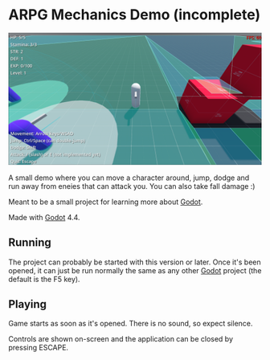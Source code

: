 # ARPG Mechanics Demo (incomplete)

![Screenshot](screenshot.png)

A small demo where you can move a character around, jump, dodge and run away from eneies that can attack you. You can also take fall damage :)

Meant to be a small project for learning more about [Godot](https://godotengine.org).

Made with [Godot](https://godotengine.org) 4.4.

## Running

The project can probably be started with this version or later. Once it's been opened, it can just be run normally the same as any other [Godot](https://godotengine.org) project (the default is the F5 key).

## Playing

Game starts as soon as it's opened. There is no sound, so expect silence.

Controls are shown on-screen and the application can be closed by pressing ESCAPE.
